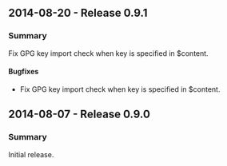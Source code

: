 ## 2014-08-20 - Release 0.9.1

### Summary

Fix GPG key import check when key is specified in $content.

#### Bugfixes

- Fix GPG key import check when key is specified in $content.

## 2014-08-07 - Release 0.9.0

### Summary

Initial release.
